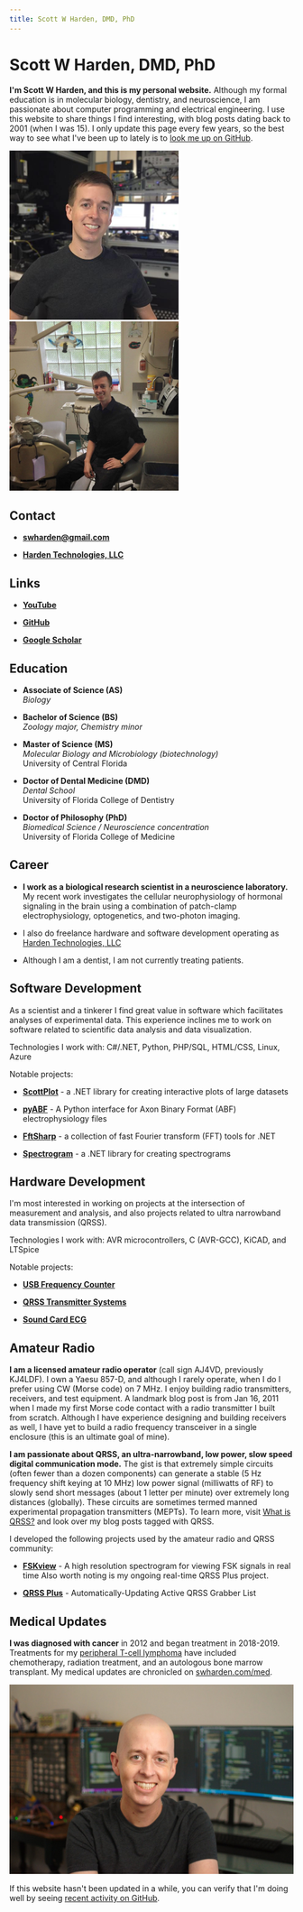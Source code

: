 ```yaml
---
title: Scott W Harden, DMD, PhD
---
```


# Scott W Harden, DMD, PhD

**I'm Scott W Harden, and this is my personal website.** Although my formal education is in molecular biology, dentistry, and neuroscience, I am passionate about computer programming and electrical engineering. I use this website to share things I find interesting, with blog posts dating back to 2001 (when I was 15). I only update this page every few years, so the best way to see what I've been up to lately is to [look me up on GitHub](https://github.com/swharden).

<div class="center">
<a href='scott-w-harden.jpg'><img src='scott-w-harden.jpg' class='img-fluid' style='height: 300px;'></a>
<a href='scott-w-harden-dentist.jpg'><img src='scott-w-harden-dentist.jpg' class='img-fluid' style='height: 300px;'></a>
</div>

## Contact

* [**swharden@gmail.com**](mailto:swharden@gmail.com)

* [**Harden Technologies, LLC**](https://tech.swharden.com/)

## Links

* [**YouTube**](https://www.youtube.com/SWHarden)

* [**GitHub**](https://github.com/swharden)

* [**Google Scholar**](https://scholar.google.com/citations?user=egCaj-AAAAAJ&hl=en)

## Education

* **Associate of Science (AS)**<br>_Biology_

* **Bachelor of Science (BS)**<br>_Zoology major, Chemistry minor_

* **Master of Science (MS)**<br>_Molecular Biology and Microbiology (biotechnology)_<br>University of Central Florida

* **Doctor of Dental Medicine (DMD)**<br>_Dental School_<br>University of Florida College of Dentistry

* **Doctor of Philosophy (PhD)**<br>_Biomedical Science / Neuroscience concentration_<br>University of Florida College of Medicine

## Career

* **I work as a biological research scientist in a neuroscience laboratory.** My recent work investigates the cellular neurophysiology of hormonal signaling in the brain using a combination of patch-clamp electrophysiology, optogenetics, and two-photon imaging.

* I also do freelance hardware and software development operating as [Harden Technologies, LLC](https://swharden.com/tech/)

* Although I am a dentist, I am not currently treating patients.

## Software Development

As a scientist and a tinkerer I find great value in software which facilitates analyses of experimental data. This experience inclines me to work on software related to scientific data analysis and data visualization.

Technologies I work with: C#/.NET, Python, PHP/SQL, HTML/CSS, Linux, Azure 

Notable projects:

* [**ScottPlot**](https://swharden.com/scottplot/) - a .NET library for creating interactive plots of large datasets

* [**pyABF**](https://swharden.com/pyabf/) - A Python interface for Axon Binary Format (ABF) electrophysiology files

* [**FftSharp**](https://github.com/swharden/FftSharp) - a collection of fast Fourier transform (FFT) tools for .NET

* [**Spectrogram**](https://github.com/swharden/Spectrogram) - a .NET library for creating spectrograms

## Hardware Development

I'm most interested in working on projects at the intersection of measurement and analysis, and also projects related to ultra narrowband data transmission (QRSS). 

Technologies I work with: AVR microcontrollers, C (AVR-GCC), KiCAD, and LTSpice

Notable projects:

* [**USB Frequency Counter**](https://github.com/swharden/USB-Counter)

* [**QRSS Transmitter Systems**](https://github.com/swharden/QRSS-hardware)

* [**Sound Card ECG**](https://github.com/swharden/SoundCardECG)

## Amateur Radio

**I am a licensed amateur radio operator** (call sign AJ4VD, previously KJ4LDF). I own a Yaesu 857-D, and although I rarely operate, when I do I prefer using CW (Morse code) on 7 MHz. I enjoy building radio transmitters, receivers, and test equipment. A landmark blog post is from Jan 16, 2011 when I made my first Morse code contact with a radio transmitter I built from scratch. Although I have experience designing and building receivers as well, I have yet to build a radio frequency transceiver in a single enclosure (this is an ultimate goal of mine).

**I am passionate about QRSS, an ultra-narrowband, low power, slow speed digital communication mode.** The gist is that extremely simple circuits (often fewer than a dozen components) can generate a stable (5 Hz frequency shift keying at 10 MHz) low power signal (milliwatts of RF) to slowly send short messages (about 1 letter per minute) over extremely long distances (globally). These circuits are sometimes termed manned experimental propagation transmitters (MEPTs). To learn more, visit [What is QRSS?](https://www.qsl.net/m0ayf/What-is-QRSS.html) and look over my blog posts tagged with QRSS. 

I developed the following projects used by the amateur radio and QRSS community:

* [**FSKview**](https://swharden.com/software/FSKview/) - A high resolution spectrogram for viewing FSK signals in real time
Also worth noting is my ongoing real-time QRSS Plus project.

* [**QRSS Plus**](https://swharden.com/qrss/plus/) - Automatically-Updating Active QRSS Grabber List

## Medical Updates

**I was diagnosed with cancer** in 2012 and began treatment in 2018-2019. Treatments for my [peripheral T-cell lymphoma](https://lymphoma.org/aboutlymphoma/nhl/ptcl/) have included chemotherapy, radiation treatment, and an autologous bone marrow transplant. My medical updates are chronicled on [swharden.com/med](https://www.swharden.com/med/).

<div class="center medium">

![](scott-harden-cancer-after-transplant.jpg)

</div>

If this website hasn't been updated in a while, you can verify that I'm doing well by seeing [recent activity on GitHub](https://github.com/swharden).